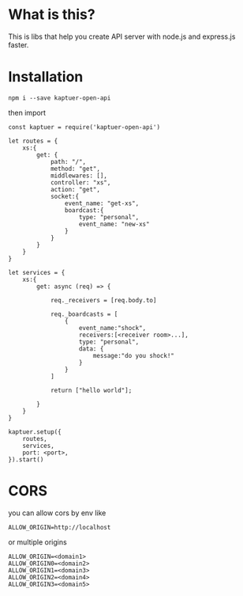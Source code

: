 # What is this?

This is libs that help you create API server with node.js and express.js faster.

# Installation

`npm i --save kaptuer-open-api`

then import

```
const kaptuer = require('kaptuer-open-api')

let routes = {
    xs:{
        get: {
            path: "/",
            method: "get",
            middlewares: [],
            controller: "xs",
            action: "get",
            socket:{
                event_name: "get-xs",
                boardcast:{
                    type: "personal",
                    event_name: "new-xs"
                }
            }
        }
    }
}

let services = {
    xs:{
        get: async (req) => {

            req._receivers = [req.body.to]

            req._boardcasts = [
                {
                    event_name:"shock",
                    receivers:[<receiver room>...],
                    type: "personal",
                    data: {
                        message:"do you shock!"
                    }
                }
            ]

            return ["hello world"];
            
        }
    }
}

kaptuer.setup({
    routes,
    services,
    port: <port>,
}).start()

```

# CORS

you can allow cors by env like
```
ALLOW_ORIGIN=http://localhost
```
or multiple origins

```
ALLOW_ORIGIN=<domain1>
ALLOW_ORIGIN0=<domain2>
ALLOW_ORIGIN1=<domain3>
ALLOW_ORIGIN2=<domain4>
ALLOW_ORIGIN3=<domain5>
```

